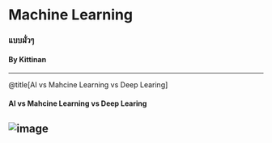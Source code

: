 # Machine Learning

### แบบมั่วๆ

#### By Kittinan
---
@title[AI vs Mahcine Learning vs Deep Learing]

#### AI vs Mahcine Learning vs Deep Learing
![image](https://blogs.nvidia.com/wp-content/uploads/2016/07/Deep_Learning_Icons_R5_PNG.jpg.png)
---
